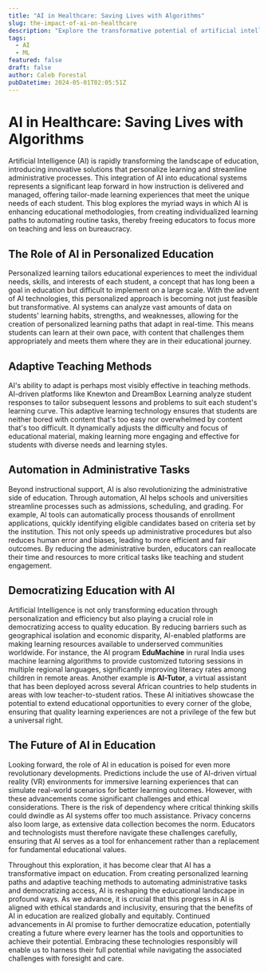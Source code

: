 ```yaml
---
title: "AI in Healthcare: Saving Lives with Algorithms"
slug: the-impact-of-ai-on-healthcare
description: "Explore the transformative potential of artificial intelligence in healthcare, from diagnostic accuracy and personalized medicine to operational efficiencies, and its implications for patients and professionals alike."
tags:
  - AI
  - ML
featured: false
draft: false
author: Caleb Forestal
pubDatetime: 2024-05-01T02:05:51Z
---
```


# AI in Healthcare: Saving Lives with Algorithms

Artificial Intelligence (AI) is rapidly transforming the landscape of education, introducing innovative solutions that personalize learning and streamline administrative processes. This integration of AI into educational systems represents a significant leap forward in how instruction is delivered and managed, offering tailor-made learning experiences that meet the unique needs of each student. This blog explores the myriad ways in which AI is enhancing educational methodologies, from creating individualized learning paths to automating routine tasks, thereby freeing educators to focus more on teaching and less on bureaucracy.

## The Role of AI in Personalized Education
Personalized learning tailors educational experiences to meet the individual needs, skills, and interests of each student, a concept that has long been a goal in education but difficult to implement on a large scale. With the advent of AI technologies, this personalized approach is becoming not just feasible but transformative. AI systems can analyze vast amounts of data on students' learning habits, strengths, and weaknesses, allowing for the creation of personalized learning paths that adapt in real-time. This means students can learn at their own pace, with content that challenges them appropriately and meets them where they are in their educational journey.

## Adaptive Teaching Methods
AI's ability to adapt is perhaps most visibly effective in teaching methods. AI-driven platforms like Knewton and DreamBox Learning analyze student responses to tailor subsequent lessons and problems to suit each student's learning curve. This adaptive learning technology ensures that students are neither bored with content that's too easy nor overwhelmed by content that's too difficult. It dynamically adjusts the difficulty and focus of educational material, making learning more engaging and effective for students with diverse needs and learning styles.

## Automation in Administrative Tasks
Beyond instructional support, AI is also revolutionizing the administrative side of education. Through automation, AI helps schools and universities streamline processes such as admissions, scheduling, and grading. For example, AI tools can automatically process thousands of enrollment applications, quickly identifying eligible candidates based on criteria set by the institution. This not only speeds up administrative procedures but also reduces human error and biases, leading to more efficient and fair outcomes. By reducing the administrative burden, educators can reallocate their time and resources to more critical tasks like teaching and student engagement.

## Democratizing Education with AI
Artificial Intelligence is not only transforming education through personalization and efficiency but also playing a crucial role in democratizing access to quality education. By reducing barriers such as geographical isolation and economic disparity, AI-enabled platforms are making learning resources available to underserved communities worldwide. For instance, the AI program **EduMachine** in rural India uses machine learning algorithms to provide customized tutoring sessions in multiple regional languages, significantly improving literacy rates among children in remote areas. Another example is **AI-Tutor**, a virtual assistant that has been deployed across several African countries to help students in areas with low teacher-to-student ratios. These AI initiatives showcase the potential to extend educational opportunities to every corner of the globe, ensuring that quality learning experiences are not a privilege of the few but a universal right.

## The Future of AI in Education
Looking forward, the role of AI in education is poised for even more revolutionary developments. Predictions include the use of AI-driven virtual reality (VR) environments for immersive learning experiences that can simulate real-world scenarios for better learning outcomes. However, with these advancements come significant challenges and ethical considerations. There is the risk of dependency where critical thinking skills could dwindle as AI systems offer too much assistance. Privacy concerns also loom large, as extensive data collection becomes the norm. Educators and technologists must therefore navigate these challenges carefully, ensuring that AI serves as a tool for enhancement rather than a replacement for fundamental educational values.

Throughout this exploration, it has become clear that AI has a transformative impact on education. From creating personalized learning paths and adaptive teaching methods to automating administrative tasks and democratizing access, AI is reshaping the educational landscape in profound ways. As we advance, it is crucial that this progress in AI is aligned with ethical standards and inclusivity, ensuring that the benefits of AI in education are realized globally and equitably. Continued advancements in AI promise to further democratize education, potentially creating a future where every learner has the tools and opportunities to achieve their potential. Embracing these technologies responsibly will enable us to harness their full potential while navigating the associated challenges with foresight and care.
